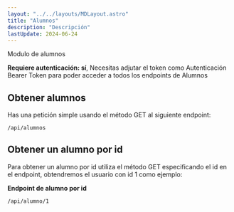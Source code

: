 ```yaml
---
layout: "../../layouts/MDLayout.astro"
title: "Alumnos"
description: "Descripción"
lastUpdate: 2024-06-24
---
```


Modulo de alumnos

**Requiere autenticación: sí**, Necesitas adjutar el token como Autenticación Bearer Token para poder acceder a todos los endpoints de Alumnos

## Obtener alumnos

Has una petición simple usando el método GET al siguiente endpoint:

```api
/api/alumnos
```

## Obtener un alumno por id

Para obtener un alumno por id utiliza el método GET especificando el id en el endpoint, obtendremos el usuario con id 1 como ejemplo:

**Endpoint de alumno por id**

```api
/api/alumno/1
```